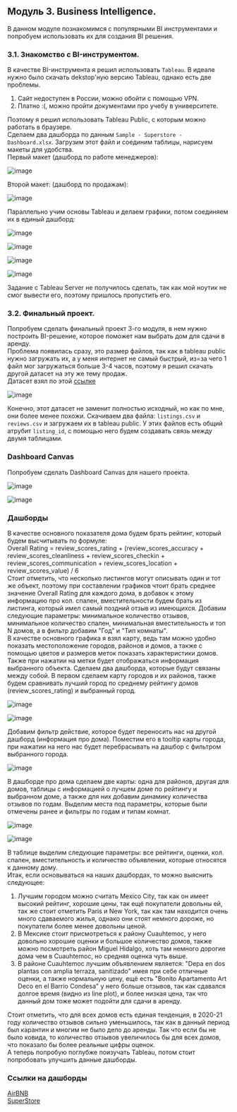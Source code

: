 ## Модуль 3. Business Intelligence.
В данном модуле познакомимся с популярными BI инструментами и попробуем использовать их для создания BI решения.
### 3.1. Знакомство с BI-инструментом.
В качестве BI-инструмента я решил использовать `Tableau`. В идеале нужно было скачать dekstop'ную версию Tableau, однако есть две проблемы.  
1) Сайт недоступен в России, можно обойти с помощью VPN.  
2) Платно :(, можно пройти документами про учебу в университете.

Поэтому я решил использовать Tableau Public, с которым можно работать в браузере.  
Сделаем два дашборда по данным `Sample - Superstore - Dashboard.xlsx`. Загрузим этот файл и соединим таблицы, нарисуем макеты для удобства.  
Первый макет (дашборд по работе менеджеров):  
  
![image](https://github.com/f0rest-mAker/DataLearn/blob/8361083c0d58be5e86c7adb75a95da2ef029df57/DE-101/Module3/img/layout1.png)  
  
Второй макет: (дашборд по продажам):
  
![image](https://github.com/f0rest-mAker/DataLearn/blob/8361083c0d58be5e86c7adb75a95da2ef029df57/DE-101/Module3/img/layout2.png)  
  
Параллельно учим основы Tableau и делаем графики, потом соединяем их в единый дашборд:  
   
![image](https://github.com/f0rest-mAker/DataLearn/blob/8361083c0d58be5e86c7adb75a95da2ef029df57/DE-101/Module3/img/dash1.png)  
  
![image](https://github.com/f0rest-mAker/DataLearn/blob/8361083c0d58be5e86c7adb75a95da2ef029df57/DE-101/Module3/img/dash2.png)  
  
![image](https://github.com/f0rest-mAker/DataLearn/blob/8361083c0d58be5e86c7adb75a95da2ef029df57/DE-101/Module3/img/dash3.png)  
  
![image](https://github.com/f0rest-mAker/DataLearn/blob/8361083c0d58be5e86c7adb75a95da2ef029df57/DE-101/Module3/img/dash4.png)  

Задание с Tableau Server не получилось сделать, так как мой ноутик не смог вывести его, поэтому пришлось пропустить его.  
### 3.2. Финальный проект.
Попробуем сделать финальный проект 3-го модуля, в нем нужно построить BI-решение, которое поможет нам выбрать дом для сдачи в аренду.  
Проблема появилась сразу, это размер файлов, так как в tableau public нужно загружать их, а у меня интернет не самый быстрый, из=за чего 1 файл мог загружаться больше 3-4 часов, поэтому я решил скачать другой датасет на эту же тему продаж.  
Датасет взял по этой [ссылке](https://www.kaggle.com/datasets/mysarahmadbhat/airbnb-listings-reviews/data)  
  
![image](https://github.com/f0rest-mAker/DataLearn/blob/a53a0bd65df8a88ac2617564d892c18219e3af4f/DE-101/Module3/img/airbnb.png)  

Конечно, этот датасет не заменит полностью исходный, но как по мне, они более менее похожи. Скачиваем два файла: `listings.csv` и `reviews.csv` и загружаем их в tableau public. У этих файлов есть общий атрубит `listing_id`, с помощью него будем создавать связь между двумя таблицами.  
### Dashboard Canvas
Попробуем сделать Dashboard Canvas для нашего проекта.  

![image](https://github.com/f0rest-mAker/DataLearn/blob/832fcd18afdb0d9491a960ae0b9933eacd0d4077/DE-101/Module3/img/Canvas.png)  

![image](https://github.com/f0rest-mAker/DataLearn/blob/832fcd18afdb0d9491a960ae0b9933eacd0d4077/DE-101/Module3/img/Canvas%20Layout.png)  
  
### Дашборды
В качестве основного показателя дома будем брать рейтинг, который будем высчитывать по формуле:  
Overall Rating = review_scores_rating + (review_scores_accuracy + review_scores_cleanliness + review_scores_checkin + review_scores_communication + review_scores_location + review_scores_value) / 6  
Стоит отметить, что несколько листингов могут описывать один и тот же объект, поэтому при составлении графиков чтоит брать среднее значение Overall Rating для каждого дома, в добавок к этому информацию про кол. спален, вместительности будем брать из листинга, который имел самый поздний отзыв из имеющихся. Добавим следующие параметры: минимальное количество отзывов, минимальное количество спален, минимальная вместительность и топ N домов, а в фильтр добавим "Год" и "Тип комнаты".  
В качестве основного графика я взял карту, ведь там можно удобно показать местоположение городов, районов и домов, а также с помощью цветов и размеров меток показать характеристики домов. Также при нажатии на метки будет отображаться информация выбранного объекта. 
Сделаем два дашборда, которые будут связаны между собой. В первом сделаем карту городов и их районов, также будем сравнивать лучший город по среднему рейтингу домов (review_scores_rating) и выбранный город.  

![image](https://github.com/f0rest-mAker/DataLearn/blob/d9422d0ee0865ac9a9b75af9519d7c39c03716cd/DE-101/Module3/img/dash5.png)  
  
![image](https://github.com/f0rest-mAker/DataLearn/blob/d9422d0ee0865ac9a9b75af9519d7c39c03716cd/DE-101/Module3/img/dash6.png)  

Добавим фильтр действие, которое будет переносить нас на другой дашборд (информация про дома). Поместим его в tooltip карты города, при нажатии на него нас будет перебрасывать на дашбор с фильтром выбранного города.  

![image](https://github.com/f0rest-mAker/DataLearn/blob/d9422d0ee0865ac9a9b75af9519d7c39c03716cd/DE-101/Module3/img/dash7.png)  

В дашборде про дома сделаем две карты: одна для районов, другая для домов, таблицы с информацией о лучшем доме по рейтингу и выбранном доме, а также для них добавим динамику количества отзывов по годам. Выделим места под параметры, которые были отмечены ранее и фильтры по годам и типам комнат.  

![image](https://github.com/f0rest-mAker/DataLearn/blob/d9422d0ee0865ac9a9b75af9519d7c39c03716cd/DE-101/Module3/img/dash8_new.png)
  
![image](https://github.com/f0rest-mAker/DataLearn/blob/d9422d0ee0865ac9a9b75af9519d7c39c03716cd/DE-101/Module3/img/dash9_new.png)  

В таблице выделим следующие параметры: все рейтинги, оценки, кол. спален, вместительность и количество объявлении, которые относятся к данному дому.  
Итак, если основываться на наших дашбордах, то можно выяснить следующее:  
1) Лучшим городом можно считать Mexico City, так как он имеет высокий рейтинг, хорошие цены, так ещё покупатели довольны ей, так же стоит отметить Paris и New York, так как там находится очень много сдаваемого жилья, однако они стоят немного дороже, но покупатели более менее довольны ценой.
2) В Мексике стоит присмотреться к району Cuauhtemoc, у него довольно хорошие оценки и большое количество домов, также можно посмотреть район Miguel Hidalgo, хоть там немного дорогие дома чем в Cuauhtemoc, но средняя оценка чуть выше.
3) В районе Cuauhtemoc лучшим объявлением является: "Depa en dos plantas con amplia terraza, sanitizado" имея при себе отличные оценки, а также нормальную цену, ещё есть "Bonito Apartamento Art Deco en el Barrio Condesa" у него больше отзывов, так как сдавался долгое время (видно из line plot), и более низкая цена, так что данный дом тоже может подойти для сдачи в аренду.  
  
Стоит отметить, что для всех домов есть единая тенденция, в 2020-21 году количество отзывов сильно уменьшилось, так как в данный период был карантин и многим не было дело до аренды. Так что если бы не было ковида, то количество отзывов увеличилось бы для всех домов, что показало бы более реальные цифры оценок.  
А теперь попробую поглубже поизучать Tableau, потом стоит попробовать улучшить данные дашборды.  

### Ссылки на дашборды
[AirBNB](https://public.tableau.com/views/AirbnbDashBoard/Dashboard2?:language=en-US&:sid=&:redirect=auth&:display_count=n&:origin=viz_share_link)  
[SuperStore](https://public.tableau.com/views/Dashboard_17229760694220/Dashboard2?:language=en-US&:sid=&:redirect=auth&:display_count=n&:origin=viz_share_link)
